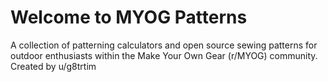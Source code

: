 # Welcome to MYOG Patterns

A collection of patterning calculators and open source sewing patterns for outdoor enthusiasts within the Make Your Own Gear (r/MYOG) community. Created by u/g8trtim
